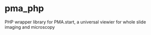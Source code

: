 # pma_php
PHP wrapper library for PMA.start, a universal viewier for whole slide imaging and microscopy
